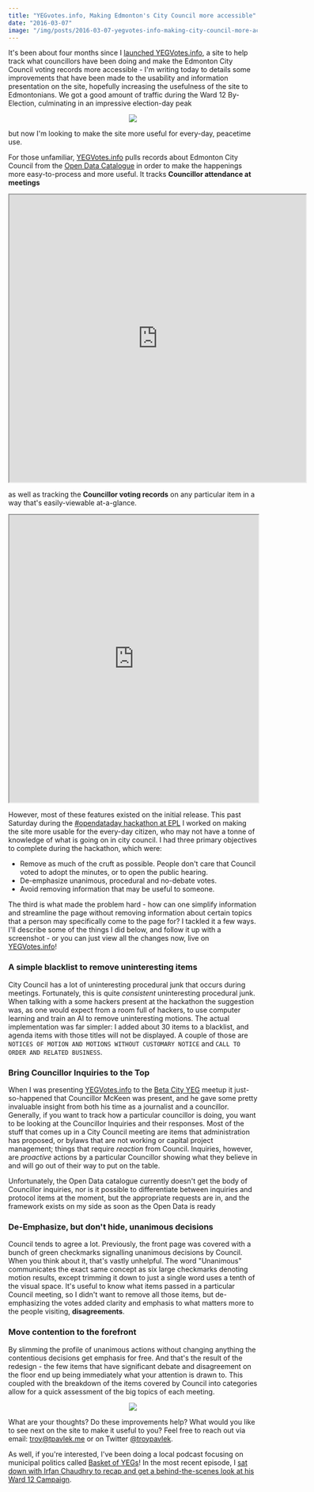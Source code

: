 ```yaml
---
title: "YEGvotes.info, Making Edmonton's City Council more accessible"
date: "2016-03-07"
image: "/img/posts/2016-03-07-yegvotes-info-making-city-council-more-accessible/new-yegvotes.png"
---
```


It's been about four months since I [launched YEGVotes.info](https://www.reddit.com/r/Edmonton/comments/3s6ysz/yegvotesinfo_a_website_using_edmontons_open_data/), a
site to help track what councillors have been doing and make the Edmonton City Council voting records more accessible - I'm writing today
to details some improvements that have been made to the usability and information presentation on the site, hopefully increasing
the usefulness of the site to Edmontonians. We got a good amount of traffic during the Ward 12 By-Election, culminating in an impressive
election-day peak

<div style="text-align:center;">
<img src="/img/posts/2016-03-07-yegvotes-info-making-city-council-more-accessible/analytics.png" />
</div>

but now I'm looking to make the site more useful for every-day, peacetime use.

For those unfamiliar, [YEGVotes.info](https://yegvotes.info/about) pulls records about Edmonton City Council from the [Open Data Catalogue](https://data.edmonton.ca/)
in order to make the happenings more easy-to-process and more useful. It tracks **Councillor attendance at meetings**

<div style="text-align:center; margin: 0 auto;">
<iframe src="https://yegvotes.info/embed/about/attendance" width="600" height="580"></iframe>
</div>

as well as tracking the **Councillor voting records** on any particular item in a way that's easily-viewable at-a-glance.

<div style="text-align:center; margin: 0 auto;">
<iframe src="https://yegvotes.info/embed/agenda_item/52649" width="100%" height="580"></iframe>
</div>

However, most of these features existed on the initial release. This past Saturday during the [#opendataday hackathon at EPL](http://www.epl.ca/odd/)
I worked on making the site more usable for the every-day citizen, who may not have a tonne of knowledge of what is going on
in city council. I had three primary objectives to complete during the hackathon, which were:

* Remove as much of the cruft as possible. People don't care that Council voted to adopt the minutes, or to open the public hearing.
* De-emphasize unanimous, procedural and no-debate votes.
* Avoid removing information that may be useful to someone.

The third is what made the problem hard - how can one simplify information and streamline the page without removing
information about certain topics that a person may specifically come to the page for? I tackled it a few ways. I'll describe
some of the things I did below, and follow it up with a screenshot - or you can just view all the changes now, live on [YEGVotes.info](https://yegvotes.info)!

### A simple blacklist to remove uninteresting items

City Council has a lot of uninteresting procedural junk that occurs during meetings. Fortunately, this is quite *consistent* 
uninteresting procedural junk. When talking with a some hackers present at the hackathon the suggestion was, as one would expect
from a room full of hackers, to use computer learning and train an AI to remove uninteresting motions. The actual implementation
was far simpler: I added about 30 items to a blacklist, and agenda items with those titles will not be displayed. A couple of those are
`NOTICES OF MOTION AND MOTIONS WITHOUT CUSTOMARY NOTICE` and `CALL TO ORDER AND RELATED BUSINESS`.

### Bring Councillor Inquiries to the Top

When I was presenting [YEGVotes.info](https://yegvotes.info) to the [Beta City YEG](http://betacity.ca/) meetup it just-so-happened
that Councillor McKeen was present, and he gave some pretty invaluable insight from both his time as a journalist and a councillor.
Generally, if you want to track how a particular councillor is doing, you want to be looking at the Councillor Inquiries and their
responses. Most of the stuff that comes up in a City Council meeting are items that administration has proposed, or bylaws that are not
working or capital project management; things that require *reaction* from Council. Inquiries, however, are *proactive* actions
by a particular Councillor showing what they believe in and will go out of their way to put on the table.

Unfortunately, the Open Data catalogue currently doesn't get the body of Councillor inquiries, nor is it possible to differentiate
between inquiries and protocol items at the moment, but the appropriate requests are in, and the framework exists on my side as soon
as the Open Data is ready

### De-Emphasize, but don't hide, unanimous decisions

Council tends to agree a lot. Previously, the front page was covered with a bunch of green checkmarks signalling unanimous decisions by Council.
When you think about it, that's vastly unhelpful. The word "Unanimous" communicates the exact same concept as six large checkmarks
denoting motion results, except trimming it down to just a single word uses a tenth of the visual space. It's useful to know
what items passed in a particular Council meeting, so I didn't want to remove all those items, but de-emphasizing the votes
added clarity and emphasis to what matters more to the people visiting, **disagreements**.

### Move contention to the forefront

By slimming the profile of unanimous actions without changing anything the contentious decisions get emphasis for free. And that's the
result of the redesign - the few items that have significant debate and disagreement on the floor end up being immediately what your attention
is drawn to. This coupled with the breakdown of the items covered by Council into categories allow for a quick assessment of the big
topics of each meeting.

<div style="text-align:center;">
<img src="/img/posts/2016-03-07-yegvotes-info-making-city-council-more-accessible/new-yegvotes.png" />
</div>

What are your thoughts? Do these improvements help? What would you like to see next on the site to make it useful to you?
Feel free to reach out via email: <a href="mailto:troy@tpavlek.me">troy@tpavlek.me</a> or on Twitter [@troypavlek](https://twitter.com/troypavlek).

As well, if you're interested, I've been doing a local podcast focusing on municipal politics called [Basket of YEGs](https://basketofyegs.com)!
In the most recent episode, I [sat down with Irfan Chaudhry to recap and get a behind-the-scenes look at his Ward 12 Campaign](http://basketofyegs.com/episode/2016/03/02/irfan-chaudhry-campaign-and-future-plans/).
